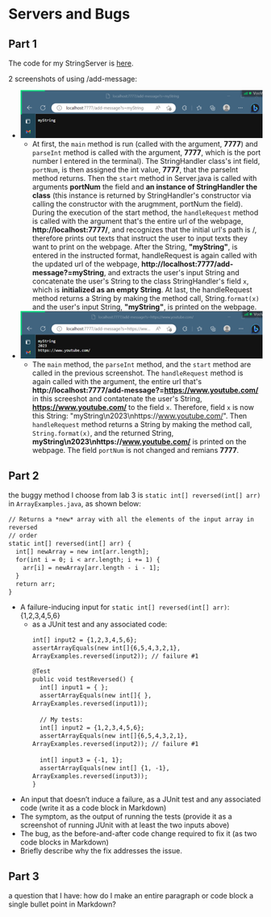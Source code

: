 # Servers and Bugs
## Part 1
The code for my StringServer is [here](StringServer.java).

2 screenshots of using /add-message:
- ![myString](myString.png)
  - At first, the `main` method is run (called with the argument, **7777**) and `parseInt` method is called with the argument, **7777**, which is the port number I entered in the terminal). The StringHandler class's int field, `portNum`, is then assigned the int value, **7777**, that the parseInt method returns. Then the `start` method in Server.java is called with arguments **portNum** the field and **an instance of StringHandler the class** (this instance is returned by StringHandler's constructor via calling the constructor with the arugmment, portNum the field). During the execution of the start method, the `handleRequest` method is called with the argument that's the entire url of the webpage, **http://localhost:7777/**, and recognizes that the initial url's path is /, therefore prints out texts that instruct the user to input texts they want to print on the webpage. After the String, **"myString"**, is entered in the instructed format, handleRequest is again called with the updated url of the webpage, **http://localhost:7777/add-message?=myString**, and extracts the user's input String and concatenate the user's String to the class StringHandler's field `x`, which is **initialized as an empty String**. At last, the handleRequest method returns a String by making the method call, String.`format(x)` and the user's input String, **"myString"**, is printed on the webpage.
- ![YouTube](YouTube.png)
  - The `main` method, the `parseInt` method, and the `start` method are called in the previous screenshot. The `handleRequest` method is again called with the argument, the entire url that's **http://localhost:7777/add-message?=https://www.youtube.com/** in this screeshot and contatenate the user's String, **https://www.youtube.com/** to the field `x`. Therefore, field `x` is now this String: "myString\n2023\nhttps://www.youtube.com/". Then `handleRequest` method returns a String by making the method call, `String.format(x)`, and the returned String, **myString\n2023\nhttps://www.youtube.com/** is printed on the webpage. The field `portNum` is not changed and remians **7777**.

## Part 2
the buggy method I choose from lab 3 is `static int[] reversed(int[] arr)` in `ArrayExamples.java`, as shown below:
```
// Returns a *new* array with all the elements of the input array in reversed 
// order
static int[] reversed(int[] arr) {
  int[] newArray = new int[arr.length];
  for(int i = 0; i < arr.length; i += 1) {
    arr[i] = newArray[arr.length - i - 1];
  }
  return arr;
}
```

- A failure-inducing input for `static int[] reversed(int[] arr)`: {1,2,3,4,5,6}
  - as a JUnit test and any associated code:
    ```
    int[] input2 = {1,2,3,4,5,6};
    assertArrayEquals(new int[]{6,5,4,3,2,1}, ArrayExamples.reversed(input2)); // failure #1
    ```
    ```
    @Test
    public void testReversed() {
      int[] input1 = { };
      assertArrayEquals(new int[]{ }, ArrayExamples.reversed(input1));

      // My tests:
      int[] input2 = {1,2,3,4,5,6};
      assertArrayEquals(new int[]{6,5,4,3,2,1}, ArrayExamples.reversed(input2)); // failure #1
  
      int[] input3 = {-1, 1};
      assertArrayEquals(new int[] {1, -1}, ArrayExamples.reversed(input3));
    }
    ```
- An input that doesn’t induce a failure, as a JUnit test and any associated code (write it as a code block in Markdown)
- The symptom, as the output of running the tests (provide it as a screenshot of running JUnit with at least the two inputs above)
- The bug, as the before-and-after code change required to fix it (as two code blocks in Markdown)
- Briefly describe why the fix addresses the issue.

## Part 3
a question that I have: how do I make an entire paragraph or code block a single bullet point in Markdown?